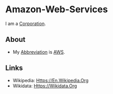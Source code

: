 # Amazon-Web-Services

I am a [Corporation](240000000.md).

## About

- My [Abbreviation](210000000.md) is [AWS](240000045.md).

## Links

- Wikipedia: [Https://En.Wikipedia.Org](https://en.wikipedia.org/wiki/Amazon_Web_Services)
- Wikidata: [Https://Wikidata.Org](https://wikidata.org/wiki/Q456157)
